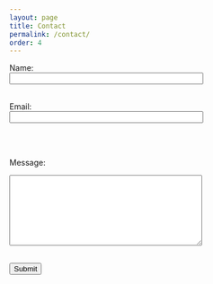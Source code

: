 ```yaml
---
layout: page
title: Contact
permalink: /contact/
order: 4
---
```



<form action="https://formkeep.com/f/c359db21ec3d"  method="POST">
  <label for="name">Name:</label><br>
  <input type="text" name="name" id="name" required size="40">
  
  <br>
  <br>
  
  <label for="email">Email:</label><br>
  <input type="email" name="email" id="email" required size="40">
  
  <br>
  <br> 
  
  <label for="message">Message:</label><br>
  <textarea name="message" id="message" required rows="8" cols="40"></textarea>
  
  <br>
  <br>
  
  <button type="submit">Submit</button> 
